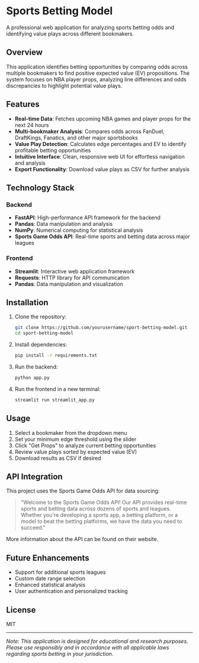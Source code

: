 # Sports Betting Model

A professional web application for analyzing sports betting odds and identifying value plays across different bookmakers.

## Overview

This application identifies betting opportunities by comparing odds across multiple bookmakers to find positive expected value (EV) propositions. The system focuses on NBA player props, analyzing line differences and odds discrepancies to highlight potential value plays.

## Features

- **Real-time Data**: Fetches upcoming NBA games and player props for the next 24 hours
- **Multi-bookmaker Analysis**: Compares odds across FanDuel, DraftKings, Fanatics, and other major sportsbooks
- **Value Play Detection**: Calculates edge percentages and EV to identify profitable betting opportunities
- **Intuitive Interface**: Clean, responsive web UI for effortless navigation and analysis
- **Export Functionality**: Download value plays as CSV for further analysis

## Technology Stack

### Backend
- **FastAPI**: High-performance API framework for the backend
- **Pandas**: Data manipulation and analysis
- **NumPy**: Numerical computing for statistical analysis
- **Sports Game Odds API**: Real-time sports and betting data across major leagues

### Frontend
- **Streamlit**: Interactive web application framework
- **Requests**: HTTP library for API communication
- **Pandas**: Data manipulation and visualization

## Installation

1. Clone the repository:
   ```bash
   git clone https://github.com/yourusername/sport-betting-model.git
   cd sport-betting-model
   ```

2. Install dependencies:
   ```bash
   pip install -r requirements.txt
   ```

3. Run the backend:
   ```bash
   python app.py
   ```

4. Run the frontend in a new terminal:
   ```bash
   streamlit run streamlit_app.py
   ```

## Usage

1. Select a bookmaker from the dropdown menu
2. Set your minimum edge threshold using the slider
3. Click "Get Props" to analyze current betting opportunities
4. Review value plays sorted by expected value (EV)
5. Download results as CSV if desired

## API Integration

This project uses the Sports Game Odds API for data sourcing:

> "Welcome to the Sports Game Odds API! Our API provides real-time sports and betting data across dozens of sports and leagues. Whether you're developing a sports app, a betting platform, or a model to beat the betting platforms, we have the data you need to succeed."

More information about the API can be found on their website.

## Future Enhancements

- Support for additional sports leagues
- Custom date range selection
- Enhanced statistical analysis
- User authentication and personalized tracking

## License

MIT

---

*Note: This application is designed for educational and research purposes. Please use responsibly and in accordance with all applicable laws regarding sports betting in your jurisdiction.* 